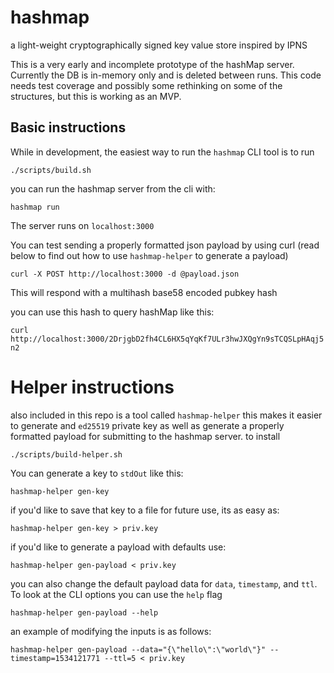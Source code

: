 # hashmap
a light-weight cryptographically signed key value store inspired by IPNS

This is a very early and incomplete prototype of the hashMap server. Currently the DB is in-memory only and is deleted between runs. This code needs test coverage and possibly some rethinking on some of the structures, but this is working as an MVP.


## Basic instructions


While in development, the easiest way to run the `hashmap` CLI tool is to run

```
./scripts/build.sh
```

you can run the hashmap server from the cli with:

```
hashmap run
```

The server runs on `localhost:3000`

You can test sending a properly formatted json payload by using curl (read below to find out how to use `hashmap-helper` to generate a payload)

```
curl -X POST http://localhost:3000 -d @payload.json
```
This will respond with a multihash base58 encoded pubkey hash

you can use this hash to query hashMap like this:

`curl http://localhost:3000/2DrjgbD2fh4CL6HX5qYqKf7ULr3hwJXQgYn9sTCQSLpHAqj5n2`

# Helper instructions

also included in this repo is a tool called `hashmap-helper` this makes it easier to generate and `ed25519` private key as well as generate a properly formatted payload for submitting to the hashmap server. to install

```
./scripts/build-helper.sh
```

You can generate a key to `stdOut` like this:

```
hashmap-helper gen-key
```

if you'd like to save that key to a file for future use, its as easy as:

```
hashmap-helper gen-key > priv.key
```

if you'd like to generate a payload with defaults use:

```
hashmap-helper gen-payload < priv.key
```

you can also change the default payload data for `data`, `timestamp`, and `ttl`. To look at the CLI options you can use the `help` flag


```
hashmap-helper gen-payload --help
```

an example of modifying the inputs is as follows:

```
hashmap-helper gen-payload --data="{\"hello\":\"world\"}" --timestamp=1534121771 --ttl=5 < priv.key
```
